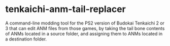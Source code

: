 # tenkaichi-anm-tail-replacer
A command-line modding tool for the PS2 version of Budokai Tenkaichi 2 or 3 that can edit ANM files from those games, by taking the tail bone contents of ANMs located in a source folder, and assigning them to ANMs located in a destination folder.
